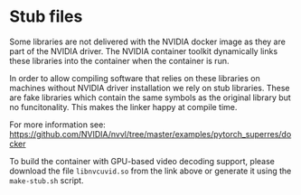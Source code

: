 # Stub files

Some libraries are not delivered with the NVIDIA docker image as they are part
of the NVIDIA driver. The NVIDIA container toolkit dynamically links these
libraries into the container when the container is run.

In order to allow compiling software that relies on these libraries on machines
without NVIDIA driver installation we rely on stub libraries. These are fake
libraries which contain the same symbols as the original library but no
funcitonality. This makes the linker happy at compile time.

For more information see: https://github.com/NVIDIA/nvvl/tree/master/examples/pytorch_superres/docker

To build the container with GPU-based video decoding support, please download
the file `libnvcuvid.so` from the link above or generate it using the
`make-stub.sh` script.
